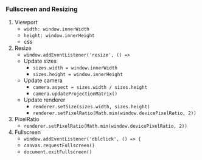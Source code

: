 ### Fullscreen and Resizing
1. Viewport
    - `width: window.innerWidth`
    - `height: window.innerHeight`
    - css
2. Resize
    - `window.addEventListener('resize', () =>`
    - Update sizes
        - `sizes.width = window.innerWidth`
        - `sizes.height = window.innerHeight`
    - Update camera
        - `camera.aspect = sizes.width / sizes.height`
        - `camera.updateProjectionMatrix()`
    - Update renderer
        - `renderer.setSize(sizes.width, sizes.height)`
        - `renderer.setPixelRatio(Math.min(window.devicePixelRatio, 2))`
3. PixelRatio
    - `renderer.setPixelRatio(Math.min(window.devicePixelRatio, 2))`
4. Fullscreen
    - `window.addEventListener('dblclick', () => {`
    - `canvas.requestFullscreen()`
    - `document.exitFullscreen()`
